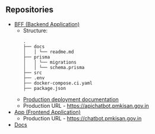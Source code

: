 ## Repositories
- [BFF (Backend Application)](https://github.com/AgrI-Mitra/bff)
  - Structure:
    ```
    .
    ├── docs
    │   │ └── readme.md
    ├── prisma
    │   │ └── migrations
    │   │ └── schema.prisma
    ├── src
    ├── .env
    ├── docker-compose.ci.yaml
    ├── package.json
    ```
  - [Production deployment documentation](https://github.com/AgrI-Mitra/docs/blob/main/deployment.md)
  - Production URL - https://apichatbot.pmkisan.gov.in
- [App (Frontend Application)](https://github.com/AgrI-Mitra/.NET-frontend)
  - Production URL - https://chatbot.pmkisan.gov.in
- [Docs](https://github.com/AgrI-Mitra/docs)
